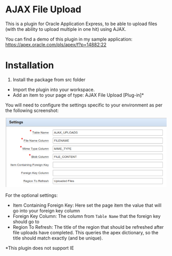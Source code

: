 AJAX File Upload
================

This is a plugin for Oracle Application Express, to be able to upload files (with the ability to upload multiple in one hit) using AJAX.

You can find a demo of this plugin in my sample application: https://apex.oracle.com/pls/apex/f?p=14882:22

Installation
==

1. Install the package from src folder
* Import the plugin into your workspace.
* Add an item to your page of type: AJAX File Upload [Plug-in]*

You will need to configure the settings specific to your environment as per the following screenshot:

![Item settings](doc/plugin-config.png)

For the optional settings:

* Item Containing Foreign Key: Here set the page item the value that will go into your foreign key column
* Foreign Key Column: The column from `Table Name` that the foreign key should go to
* Region To Refresh: The title of the region that should be refreshed after file uploads have completed. This queries the apex dictionary, so the title should match exactly (and be unique).

*This plugin does not support IE
